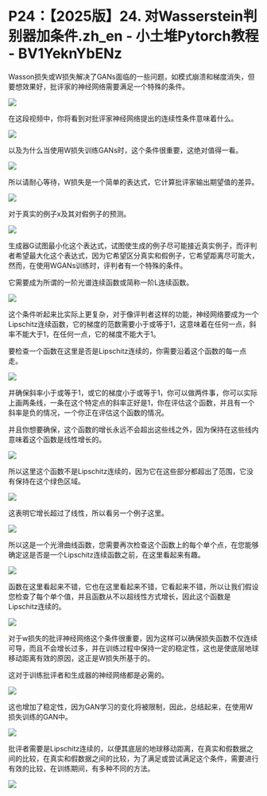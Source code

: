 # P24：【2025版】24. 对Wasserstein判别器加条件.zh_en - 小土堆Pytorch教程 - BV1YeknYbENz

Wasson损失或W损失解决了GANs面临的一些问题，如模式崩溃和梯度消失，但要想效果好，批评家的神经网络需要满足一个特殊的条件。



![](img/8ee0278d07646cca3aff9532ad7c02a2_1.png)

在这段视频中，你将看到对批评家神经网络提出的连续性条件意味着什么。

![](img/8ee0278d07646cca3aff9532ad7c02a2_3.png)

以及为什么当使用W损失训练GANs时，这个条件很重要，这绝对值得一看。

![](img/8ee0278d07646cca3aff9532ad7c02a2_5.png)

所以请耐心等待，W损失是一个简单的表达式，它计算批评家输出期望值的差异。

![](img/8ee0278d07646cca3aff9532ad7c02a2_7.png)

对于真实的例子x及其对假例子的预测。

![](img/8ee0278d07646cca3aff9532ad7c02a2_9.png)

生成器G试图最小化这个表达式，试图使生成的例子尽可能接近真实例子，而评判者希望最大化这个表达式，因为它希望区分真实和假例子，它希望距离尽可能大，然而，在使用WGANs训练时，评判者有一个特殊的条件。

它需要成为所谓的一阶光谱连续函数或简称一阶L连续函数。

![](img/8ee0278d07646cca3aff9532ad7c02a2_11.png)

这个条件听起来比实际上更复杂，对于像评判者这样的功能，神经网络要成为一个Lipschitz连续函数，它的梯度的范数需要小于或等于1，这意味着在任何一点，斜率不能大于1，在任何一点，它的梯度不能大于1。

要检查一个函数在这里是否是Lipschitz连续的，你需要沿着这个函数的每一点走。

![](img/8ee0278d07646cca3aff9532ad7c02a2_13.png)

并确保斜率小于或等于1，或它的梯度小于或等于1，你可以做两件事，你可以实际上画两条线，一条在这个特定点的斜率正好是1，你在评估这个函数，并且有一个斜率是负的情况，一个你正在评估这个函数的情况。

并且你想要确保，这个函数的增长永远不会超出这些线之外，因为保持在这些线内意味着这个函数是线性增长的。

![](img/8ee0278d07646cca3aff9532ad7c02a2_15.png)

所以这里这个函数不是Lipschitz连续的，因为它在这些部分都超出了范围，它没有保持在这个绿色区域。



![](img/8ee0278d07646cca3aff9532ad7c02a2_17.png)

这表明它增长超过了线性，所以看另一个例子这里。

![](img/8ee0278d07646cca3aff9532ad7c02a2_19.png)

所以这是一个光滑曲线函数，您需要再次检查这个函数上的每个单个点，在您能够确定这是否是一个Lipschitz连续函数之前，在这里看起来有趣。



![](img/8ee0278d07646cca3aff9532ad7c02a2_21.png)

函数在这里看起来不错，它也在这里看起来不错，它看起来不错，所以让我们假设您检查了每个单个值，并且函数从不以超线性方式增长，因此这个函数是Lipschitz连续的。



![](img/8ee0278d07646cca3aff9532ad7c02a2_23.png)

对于w损失的批评神经网络这个条件很重要，因为这样可以确保损失函数不仅连续可导，而且不会增长过多，并在训练过程中保持一定的稳定性，这也是使底层地球移动距离有效的原因，这正是W损失所基于的。

这对于训练批评者和生成器的神经网络都是必需的。

![](img/8ee0278d07646cca3aff9532ad7c02a2_25.png)

这也增加了稳定性，因为GAN学习的变化将被限制，因此，总结起来，在使用W损失训练的GAN中。

![](img/8ee0278d07646cca3aff9532ad7c02a2_27.png)

批评者需要是Lipschitz连续的，以便其底层的地球移动距离，在真实和假数据之间的比较，在真实和假数据之间的比较，为了满足或尝试满足这个条件，需要进行有效的比较，在训练期间，有多种不同的方法。



![](img/8ee0278d07646cca3aff9532ad7c02a2_29.png)